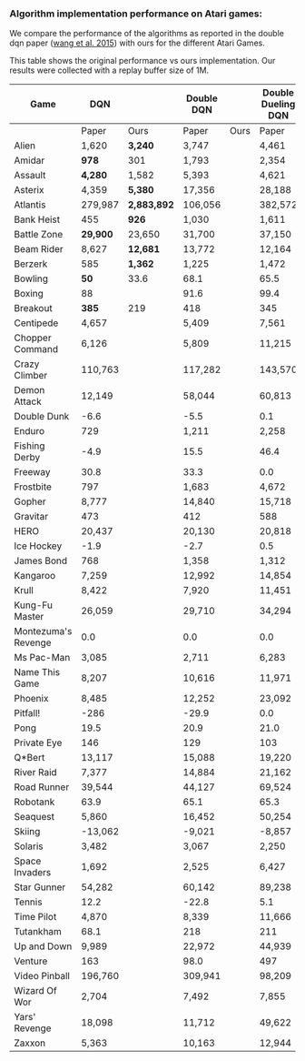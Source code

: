 ### Algorithm implementation performance on Atari games:
We compare the performance of the algorithms as reported in the double dqn paper ([wang et al. 2015](https://arxiv.org/pdf/1511.06581.pdf)) with ours for the different Atari Games.

This table shows the original performance vs ours implementation. Our results were collected with a replay buffer size of 1M.

| Game                | DQN         |               | Double DQN |     | Double Dueling DQN |              |
|---------------------|-------------|---------------|------------|-----|--------------|--------------------|
|                     | Paper       | Ours          | Paper     | Ours | Paper        | Paper              |
| Alien               | 1,620       | **3,240**     | 3,747     |      | 4,461              | |
| Amidar              | **978**     | 301           | 1,793     |      | 2,354              | |
| Assault             | **4,280**   | 1,582         | 5,393     |      | 4,621              | |
| Asterix             | 4,359       | **5,380**     | 17,356    |      | 28,188             | |
| Atlantis            | 279,987     | **2,883,892** | 106,056   |      | 382,572            | |
| Bank Heist          | 455         | **926**    | 1,030     |      | 1,611              | |
| Battle Zone         | **29,900**  | 23,650     | 31,700    |      | 37,150             | |
| Beam Rider          | 8,627       | **12,681** | 13,772    |      | 12,164             | |
| Berzerk             | 585         | **1,362**  | 1,225     |      | 1,472              | |
| Bowling             | **50**      | 33.6       | 68.1      |      | 65.5               | |
| Boxing              | 88          |            | 91.6      |      | 99.4               | |
| Breakout            | **385**     | 219        | 418       |      | 345                | |
| Centipede           | 4,657       |            | 5,409     |      | 7,561              | |
| Chopper Command     | 6,126       |            | 5,809     |      | 11,215             | |
| Crazy Climber       | 110,763     |            | 117,282   |      | 143,570            | |
| Demon Attack        | 12,149      |            | 58,044    |      | 60,813             | |
| Double Dunk         | -6.6        |            | -5.5      |      | 0.1                | |
| Enduro              | 729         |            | 1,211     |      | 2,258              | |
| Fishing Derby       | -4.9        |            | 15.5      |      | 46.4               | |
| Freeway             | 30.8        |            | 33.3      |      | 0.0                | |
| Frostbite           | 797         |            | 1,683     |      | 4,672              | |
| Gopher              | 8,777       |            | 14,840    |      | 15,718             | |
| Gravitar            | 473         |            | 412       |      | 588                | |
| HERO                | 20,437      |            | 20,130    |      | 20,818             | |
| Ice Hockey          | -1.9        |            | -2.7      |      | 0.5                | |
| James Bond          | 768         |            | 1,358     |      | 1,312              | |
| Kangaroo            | 7,259       |            | 12,992    |      | 14,854             | |
| Krull               | 8,422       |            | 7,920     |      | 11,451             | |
| Kung-Fu Master      | 26,059      |            | 29,710    |      | 34,294             | |
| Montezuma's Revenge | 0.0         |            | 0.0       |      | 0.0                | |
| Ms Pac-Man          | 3,085       |            | 2,711     |      | 6,283              | |
| Name This Game      | 8,207       |            | 10,616    |      | 11,971             | |
| Phoenix             | 8,485       |            | 12,252    |      | 23,092             | |
| Pitfall!            | -286        |            | -29.9     |      | 0.0                | |
| Pong                | 19.5        |            | 20.9      |      | 21.0               | |
| Private Eye         | 146         |            | 129       |      | 103                | |
| Q*Bert              | 13,117      |            | 15,088    |      | 19,220             | |
| River Raid          | 7,377       |            | 14,884    |      | 21,162             | |
| Road Runner         | 39,544      |            | 44,127    |      | 69,524             | |
| Robotank            | 63.9        |            | 65.1      |      | 65.3               | |
| Seaquest            | 5,860       |            | 16,452    |      | 50,254             | |
| Skiing              | -13,062     |            | -9,021    |      | -8,857             | |
| Solaris             | 3,482       |            | 3,067     |      | 2,250              | |
| Space Invaders      | 1,692       |            | 2,525     |      | 6,427              | |
| Star Gunner         | 54,282      |            | 60,142    |      | 89,238             | |
| Tennis              | 12.2        |            | -22.8     |      | 5.1                | |
| Time Pilot          | 4,870       |            | 8,339     |      | 11,666             | |
| Tutankham           | 68.1        |            | 218       |      | 211                | |
| Up and Down         | 9,989       |            | 22,972    |      | 44,939             | |
| Venture             | 163         |            | 98.0      |      | 497                | |
| Video Pinball       | 196,760     |            | 309,941   |      | 98,209             | |
| Wizard Of Wor       | 2,704       |            | 7,492     |      | 7,855              | |
| Yars' Revenge       | 18,098      |            | 11,712    |      | 49,622             | |
| Zaxxon              | 5,363       |            | 10,163    |      | 12,944             | |
